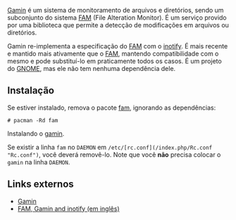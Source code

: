 [Gamin](http://www.gnome.org/~veillard/gamin/) é um sistema de monitoramento de arquivos e diretórios, sendo um subconjunto do sistema [FAM](/index.php/FAM "FAM") (File Alteration Monitor). É um serviço provido por uma biblioteca que permite a detecção de modificações em arquivos ou diretórios.

Gamin re-implementa a especificação do [FAM](/index.php/FAM "FAM") com o [inotify](/index.php?title=Inotify&action=edit&redlink=1 "Inotify (page does not exist)"). É mais recente e mantido mais ativamente que o [FAM](/index.php/FAM "FAM"), mantendo compatibilidade com o mesmo e pode substituí-lo em praticamente todos os casos. É um projeto do [GNOME](/index.php/GNOME "GNOME"), mas ele não tem nenhuma dependência dele.

## Instalação

Se estiver instalado, remova o pacote [fam](https://aur.archlinux.org/packages/fam/), ignorando as dependências:

```
# pacman -Rd fam

```

Instalando o [gamin](https://www.archlinux.org/packages/?name=gamin).

Se existir a linha `fam` no `DAEMON` em `/etc/[rc.conf](/index.php/Rc.conf "Rc.conf")`, você deverá removê-lo. Note que você **não** precisa colocar o `gamin` na linha `DAEMON`.

## Links externos

*   [Gamin](https://pt.wikipedia.org/wiki/Gamin)
*   [FAM, Gamin and inotify (em inglês)](http://www.noah.org/wiki/FAM,_Gamin,_inotify)